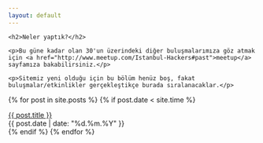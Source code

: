 ```yaml
---
layout: default
---
```


<div class="row">
  <div class="col-md-7">

    <h2>Neler yaptık?</h2>

    <p>Bu güne kadar olan 30'un üzerindeki diğer buluşmalarımıza göz atmak için <a href="http://www.meetup.com/Istanbul-Hackers#past">meetup</a> sayfamıza bakabilirsiniz.</p>

    <p>Sitemiz yeni olduğu için bu bölüm henüz boş, fakat buluşmalar/etkinlikler gerçekleştikçe burada sıralanacaklar.</p>

  </div>
</div>

{% for post in site.posts %}
{% if post.date < site.time %}
<div class="row">
  <div class="col-md-5"><a href="{{ BASE_PATH }}{{ post.url }}">{{ post.title }}</a></div>
  <div class="col-md-1">{{ post.date | date: "%d.%m.%Y" }}</div>
</div>
{% endif %}
{% endfor %}
